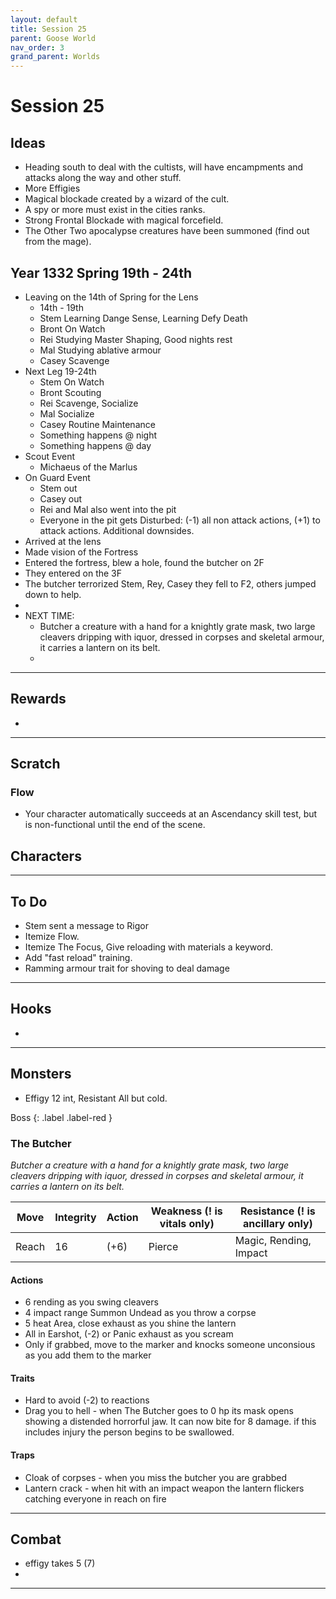 ```yaml
---
layout: default
title: Session 25
parent: Goose World
nav_order: 3
grand_parent: Worlds
---
```

# Session 25
## Ideas
* Heading south to deal with the cultists, will have encampments and attacks along the way and other stuff.
* More Effigies
* Magical blockade created by a wizard of the cult. 
* A spy or more must exist in the cities ranks.
* Strong Frontal Blockade with magical forcefield.
* The Other Two apocalypse creatures have been summoned (find out from the mage).

## Year 1332 Spring 19th - 24th
* Leaving on the 14th of Spring for the Lens
	* 14th - 19th 
	* Stem Learning Dange Sense, Learning Defy Death
	* Bront On Watch
	* Rei Studying Master Shaping, Good nights rest
	* Mal Studying ablative armour
	* Casey Scavenge
* Next Leg 19-24th
	* Stem On Watch
	* Bront Scouting
	* Rei Scavenge, Socialize
	* Mal Socialize
	* Casey Routine Maintenance
	* Something happens @ night
	* Something happens @ day
* Scout Event
	* Michaeus of the Marlus 
* On Guard Event
	* Stem out
	* Casey out
	* Rei and Mal also went into the pit
	* Everyone in the pit gets Disturbed: (-1) all non attack actions, (+1) to attack actions. Additional downsides. 
* Arrived at the lens
* Made vision of the Fortress
* Entered the fortress, blew a hole, found the butcher on 2F
* They entered on the 3F
* The butcher terrorized Stem, Rey, Casey they fell to F2, others jumped down to help.
* 
* NEXT TIME:
	* Butcher a creature with a hand for a knightly grate mask, two large cleavers dripping with iquor, dressed in corpses and skeletal armour, it carries a lantern on its belt. 
	* 


---

## Rewards
* 



---
## Scratch
### Flow
* Your character automatically succeeds at an Ascendancy skill test, but is non-functional until the end of the scene.


## Characters

 

---

## To Do
* Stem sent a message to Rigor
* Itemize Flow.
* Itemize The Focus, Give reloading with materials a keyword.
* Add "fast reload" training.
* Ramming armour trait for shoving to deal damage




---

## Hooks
* 


---

## Monsters
* Effigy 12 int, Resistant All but cold.


Boss
{: .label .label-red }
### The Butcher
*Butcher a creature with a hand for a knightly grate mask, two large cleavers dripping with iquor, dressed in corpses and skeletal armour, it carries a lantern on its belt.*

| Move  | Integrity | Action | Weakness (! is vitals only) | Resistance (! is ancillary only) |
| ----- | --------- | ------ | --------------------------- | -------------------------------- |
| Reach | 16        | (+6)   | Pierce                      | Magic, Rending, Impact           |
#### Actions
* 6 rending as you swing cleavers
* 4 impact range Summon Undead as you throw a corpse
* 5 heat Area, close exhaust as you shine the lantern
* All in Earshot, (-2) or Panic exhaust as you scream
* Only if grabbed, move to the marker and knocks someone unconsious as you add them to the marker
#### Traits
* Hard to avoid (-2) to reactions
* Drag you to hell - when The Butcher goes to 0 hp its mask opens showing a distended horrorful jaw. It can now bite for 8 damage. if this includes injury the person begins to be swallowed. 
#### Traps
* Cloak of corpses - when you miss the butcher you are grabbed
* Lantern crack - when hit with an impact weapon the lantern flickers catching everyone in reach on fire

---

## Combat
* effigy takes 5 (7)
* 

---

